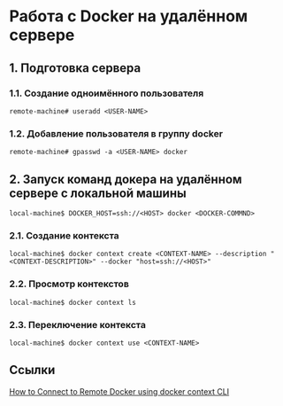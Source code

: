 # Работа с Docker на удалённом сервере

## 1. Подготовка сервера

### 1.1. Создание одноимённого пользователя

```console
remote-machine# useradd <USER-NAME>
```

### 1.2. Добавление пользователя в группу docker

```console
remote-machine# gpasswd -a <USER-NAME> docker
```

## 2. Запуск команд докера на удалённом сервере с локальной машины

```console
local-machine$ DOCKER_HOST=ssh://<HOST> docker <DOCKER-COMMND>
```

### 2.1. Создание контекста

```console
local-machine$ docker context create <CONTEXT-NAME> --description "<CONTEXT-DESCRIPTION>" --docker "host=ssh://<HOST>"
```

### 2.2. Просмотр контекстов

```console
local-machine$ docker context ls
```

### 2.3. Переключение контекста

```console
local-machine$ docker context use <CONTEXT-NAME>
```

## Ссылки

[How to Connect to Remote Docker using docker context CLI](https://collabnix.com/how-to-connect-to-remote-docker-using-docker-context-cli/)
